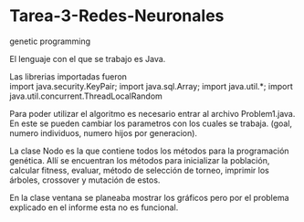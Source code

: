 # Tarea-3-Redes-Neuronales
genetic programming

El lenguaje con el que se trabajo es Java.

Las librerias importadas fueron   
import java.security.KeyPair;
import java.sql.Array;
import java.util.*;
import java.util.concurrent.ThreadLocalRandom

Para poder utilizar el algoritmo es necesario entrar al archivo Problem1.java. En este se pueden cambiar los parametros con los cuales se trabaja. (goal, numero individuos, numero hijos por generacion).

La clase Nodo es la que contiene todos los métodos para la programación genética. Allí se encuentran los métodos para inicializar la población, calcular fitness, evaluar, método de selección de torneo, imprimir los árboles, crossover y mutación de estos.

En la clase ventana se planeaba mostrar los gráficos pero por el problema explicado en el informe esta no es funcional.
